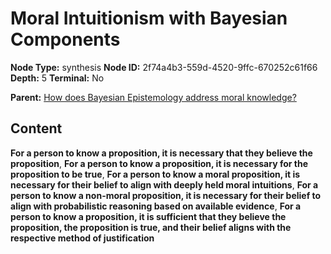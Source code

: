 # Moral Intuitionism with Bayesian Components

**Node Type:** synthesis
**Node ID:** 2f74a4b3-559d-4520-9ffc-670252c61f66
**Depth:** 5
**Terminal:** No

**Parent:** [How does Bayesian Epistemology address moral knowledge?](how-does-bayesian-epistemology-address-moral-knowledge-antithesis-77b77075-57e8-4d0d-8b0e-9d71a9721f9a.md)

## Content

**For a person to know a proposition, it is necessary that they believe the proposition**, **For a person to know a proposition, it is necessary for the proposition to be true**, **For a person to know a moral proposition, it is necessary for their belief to align with deeply held moral intuitions**, **For a person to know a non-moral proposition, it is necessary for their belief to align with probabilistic reasoning based on available evidence**, **For a person to know a proposition, it is sufficient that they believe the proposition, the proposition is true, and their belief aligns with the respective method of justification**
